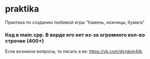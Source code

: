# praktika
Практика по созданию любимой игры "Камень, ножницы, бумага"
### Код в main.cpp. В ворде его нет из-за огромного кол-во строчек (400+)
Если возникли вопросы, то писать в вк: https://vk.com/dyrdom4iik
